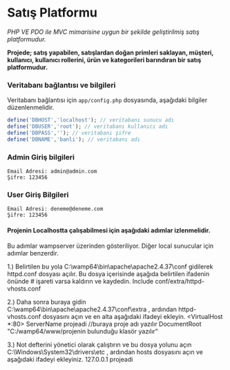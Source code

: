 # Satış Platformu

*PHP VE PDO ile MVC mimarisine uygun bir şekilde geliştirilmiş satış platformudur.*

**Projede; satış yapabilen, satışlardan doğan primleri saklayan, müşteri, kullanıcı, kullanıcı rollerini, ürün ve kategorileri barındıran bir satış platformudur.**

### Veritabanı bağlantısı ve bilgileri
Veritabanı bağlantısı için ```app/config.php``` dosyasında, aşağıdaki bilgiler düzenlenmelidir.

```php
define('DBHOST','localhost'); // veritabanı sunucu adı
define('DBUSER','root'); // veritabanı kullanıcı adı
define('DBPASS',''); // veritabanı şifre
define('DBNAME','banli'); // veritabanı adı
```

### Admin Giriş bilgileri
	Email Adresi: admin@admin.com
	Şifre: 123456
### User Giriş Bilgileri
	Email Adresi: deneme@deneme.com
	Şifre: 123456

#### Projenin Localhostta çalışabilmesi için aşağıdaki adımlar izlenmelidir.
Bu adımlar wampserver üzerinden gösteriliyor. Diğer local sunucular için adımlar benzerdir.

1.) Belirtilen bu yola C:\wamp64\bin\apache\apache2.4.37\conf gidilerek httpd.conf dosyası açılır. Bu dosya içerisinde aşağıda belirtilen ifadenin önünde # işareti varsa kaldırın ve kaydedin.
	Include conf/extra/httpd-vhosts.conf

2.) Daha sonra buraya gidin C:\wamp64\bin\apache\apache2.4.37\conf\extra , ardından httpd-vhosts.conf dosyasını açın ve en alta aşağıdaki ifadeyi ekleyin.
<VirtualHost *:80>
ServerName projeadi //buraya proje adı yazılır
DocumentRoot "C:/wamp64/www/projenin bulunduğu klasör yazılır"
</VirtualHost>

3.) Not defterini yönetici olarak çalıştırın ve bu dosya yolunu açın C:\Windows\System32\drivers\etc , ardından hosts dosyasını açın ve aşağıdaki ifadeyi ekleyiniz.
127.0.0.1 projeadi
